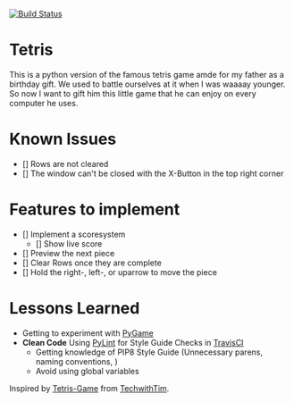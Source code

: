 [![Build Status](https://travis-ci.com/zwoefler/Tetris-Python-Game.svg?branch=master)](https://travis-ci.com/zwoefler/Tetris-Python-Game)

# Tetris
This is a python version of the famous tetris game amde for my father as a birthday gift. We used to battle ourselves at it when I was waaaay younger. So now I want to gift him this little game that he can enjoy on every computer he uses.

# Known Issues
- [] Rows are not cleared
- [] The window can't be closed with the X-Button in the top right corner

# Features to implement
- [] Implement a scoresystem
    - [] Show live score
- [] Preview the next piece
- [] Clear Rows once they are complete
- [] Hold the right-, left-, or uparrow to move the piece



# Lessons Learned
- Getting to experiment with [PyGame](https://www.pygame.org/news)
- **Clean Code** Using [PyLint](https://www.pylint.org/) for Style Guide Checks in [TravisCI](https://travis-ci.com/)
    - Getting knowledge of PIP8 Style Guide (Unnecessary parens, naming conventions, )
    - Avoid using global variables



Inspired by [Tetris-Game](https://github.com/techwithtim/Tetris-Game) from [TechwithTim](https://github.com/techwithtim).


